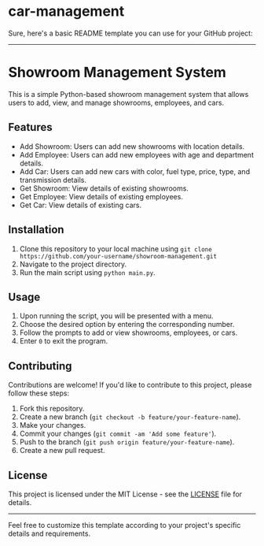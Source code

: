 # car-management
Sure, here's a basic README template you can use for your GitHub project:

---

# Showroom Management System

This is a simple Python-based showroom management system that allows users to add, view, and manage showrooms, employees, and cars.

## Features

- Add Showroom: Users can add new showrooms with location details.
- Add Employee: Users can add new employees with age and department details.
- Add Car: Users can add new cars with color, fuel type, price, type, and transmission details.
- Get Showroom: View details of existing showrooms.
- Get Employee: View details of existing employees.
- Get Car: View details of existing cars.

## Installation

1. Clone this repository to your local machine using `git clone https://github.com/your-username/showroom-management.git`
2. Navigate to the project directory.
3. Run the main script using `python main.py`.

## Usage

1. Upon running the script, you will be presented with a menu.
2. Choose the desired option by entering the corresponding number.
3. Follow the prompts to add or view showrooms, employees, or cars.
4. Enter `0` to exit the program.

## Contributing

Contributions are welcome! If you'd like to contribute to this project, please follow these steps:

1. Fork this repository.
2. Create a new branch (`git checkout -b feature/your-feature-name`).
3. Make your changes.
4. Commit your changes (`git commit -am 'Add some feature'`).
5. Push to the branch (`git push origin feature/your-feature-name`).
6. Create a new pull request.

## License

This project is licensed under the MIT License - see the [LICENSE](LICENSE) file for details.

---

Feel free to customize this template according to your project's specific details and requirements.
